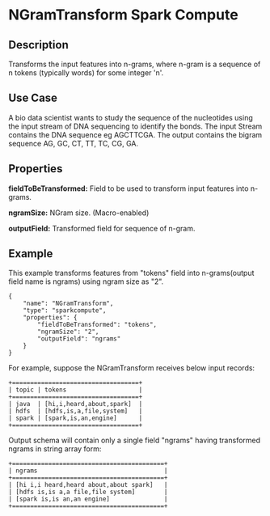 # NGramTransform Spark Compute

Description
-----------
Transforms the input features into n-grams, where n-gram is a sequence of n tokens (typically words) for some integer 'n'.

Use Case
--------
A bio data scientist wants to  study the sequence of the nucleotides using the input stream of DNA sequencing to identify the bonds.
The input Stream contains the DNA sequence eg AGCTTCGA. The output contains the bigram sequence AG, GC, CT, TT, TC, CG, GA.

Properties
----------
**fieldToBeTransformed:** Field to be used to transform input features into n-grams.

**ngramSize:** NGram size. (Macro-enabled)

**outputField:** Transformed field for sequence of n-gram.

Example
-------
This example transforms features from "tokens" field into n-grams(output field name is ngrams) using ngram size as "2".

    {
        "name": "NGramTransform",
        "type": "sparkcompute",
        "properties": {
            "fieldToBeTransformed": "tokens",
            "ngramSize": "2",
            "outputField": "ngrams"
        }
    }


For example, suppose the NGramTransform receives below input records:

    +===================================+
    | topic | tokens                    |
    +===================================+
    | java  | [hi,i,heard,about,spark]  |
    | hdfs  | [hdfs,is,a,file,system]   |
    | spark | [spark,is,an,engine]      |
    +===================================+

Output schema will contain only a single field "ngrams" having transformed ngrams in string array form:

    +==========================================+
    | ngrams                                   |
    +==========================================+
    | [hi i,i heard,heard about,about spark]   |
    | [hdfs is,is a,a file,file system]        |
    | [spark is,is an,an engine]               |
    +==========================================+